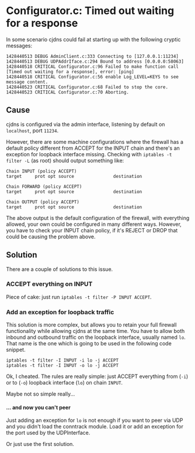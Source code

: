 # Configurator.c: Timed out waiting for a response

In some scenario cjdns could fail at starting up with the following cryptic
messages:

```
1428440513 DEBUG AdminClient.c:333 Connecting to [127.0.0.1:11234]
1428440513 DEBUG UDPAddrIface.c:294 Bound to address [0.0.0.0:58063]
1428440518 CRITICAL Configurator.c:96 Failed to make function call [Timed out waiting for a response], error: [ping]
1428440518 CRITICAL Configurator.c:56 enable Log_LEVEL=KEYS to see message content.
1428440523 CRITICAL Configurator.c:68 Failed to stop the core.
1428440523 CRITICAL Configurator.c:70 Aborting.
```

## Cause

cjdns is configured via the admin interface, listening by default on
`localhost`, port `11234`.

However, there are some machine configurations where the firewall has a default
policy different from ACCEPT for the INPUT chain and there's an exception for
loopback interface missing. Checking with `iptables -t filter -L` (as root)
should output something like:

```
Chain INPUT (policy ACCEPT)
target     prot opt source               destination

Chain FORWARD (policy ACCEPT)
target     prot opt source               destination

Chain OUTPUT (policy ACCEPT)
target     prot opt source               destination
```

The above output is the default configuration of the firewall, with everything
allowed, your own could be configured in many different ways. However, you have
to check your INPUT chain policy, if it's REJECT or DROP that could be causing
the problem above.

## Solution

There are a couple of solutions to this issue.

### ACCEPT everything on INPUT

Piece of cake: just run `iptables -t filter -P INPUT ACCEPT`.

### Add an exception for loopback traffic

This solution is more complex, but allows you to retain your full firewall
functionality while allowing cjdns at the same time.
You have to allow both inbound and outbound traffic on the loopback interface,
usually named `lo`. That name is the one which is going to be used in the
following code snippet.

```
iptables -t filter -I INPUT -i lo -j ACCEPT
iptables -t filter -I INPUT -o lo -j ACCEPT
```

Ok, I cheated. The rules are really simple: just ACCEPT everything from (`-i`) or
to (`-o`) loopback interface (`lo`) on chain `INPUT`.

Maybe not so simple really...

#### ... and now you can't peer

Just adding an exception for `lo` is not enough if you want to peer via UDP and
you didn't load the conntrack module. Load it or add an exception for the port
used by the UDPInterface.

Or just use the first solution.

